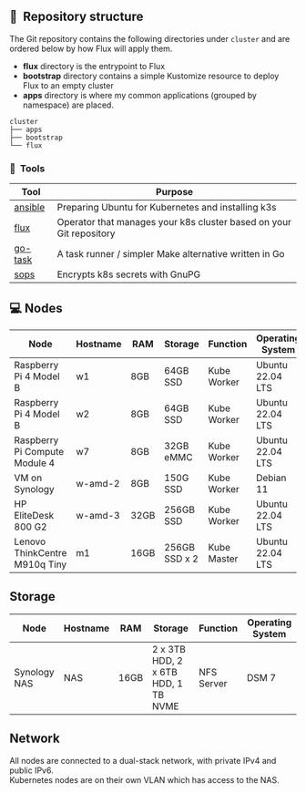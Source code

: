 ## :open_file_folder:&nbsp; Repository structure

The Git repository contains the following directories under `cluster` and are ordered below by how Flux will apply them.

- **flux** directory is the entrypoint to Flux
- **bootstrap** directory contains a simple Kustomize resource to deploy Flux to an empty cluster
- **apps** directory is where my common applications (grouped by namespace) are placed.

```
cluster
├── apps
├── bootstrap
└── flux
```

### :wrench:&nbsp; Tools

| Tool                                                               | Purpose                                                             |
|--------------------------------------------------------------------|---------------------------------------------------------------------|
| [ansible](https://www.ansible.com)                                 | Preparing Ubuntu for Kubernetes and installing k3s                  |
| [flux](https://toolkit.fluxcd.io/)                                 | Operator that manages your k8s cluster based on your Git repository |
| [go-task](https://github.com/go-task/task)                         | A task runner / simpler Make alternative written in Go              |
| [sops](https://github.com/mozilla/sops)                            | Encrypts k8s secrets with GnuPG                                     |


## 💻 Nodes
| Node                     | Hostname | RAM  | Storage       | Function          | Operating System 
| ------------------------ |--|------| ------------- | ----------------- |------------------|
| Raspberry Pi 4 Model B   | w1 | 8GB  | 64GB SSD     | Kube Worker  | Ubuntu 22.04 LTS |
| Raspberry Pi 4 Model B   | w2 | 8GB  | 64GB SSD    | Kube Worker   | Ubuntu 22.04 LTS |
| Raspberry Pi Compute Module 4 | w7 | 8GB  | 32GB eMMC    | Kube Worker   | Ubuntu 22.04 LTS |
| VM on Synology   | w-amd-2 | 8GB  | 150G SSD     | Kube Worker   | Debian 11 |
| HP EliteDesk 800 G2 | w-amd-3 | 32GB | 256GB SSD | Kube Worker  | Ubuntu 22.04 LTS |
| Lenovo ThinkCentre M910q Tiny | m1 | 16GB | 256GB SSD x 2 | Kube Master | Ubuntu 22.04 LTS |

## Storage
| Node                     | Hostname | RAM  | Storage       | Function          | Operating System
| ------------------------ |--|------| ------------- | ----------------- |------------------|
| Synology NAS        | NAS | 16GB | 2 x 3TB HDD, 2 x 6TB HDD, 1 TB NVME  | NFS Server | DSM 7            |

## Network

All nodes are connected to a dual-stack network, with private IPv4 and public IPv6.  
Kubernetes nodes are on their own VLAN which has access to the NAS.

